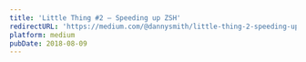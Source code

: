 ```yaml
---
title: 'Little Thing #2 — Speeding up ZSH'
redirectURL: 'https://medium.com/@dannysmith/little-thing-2-speeding-up-zsh-f1860390f92'
platform: medium
pubDate: 2018-08-09
---
```

